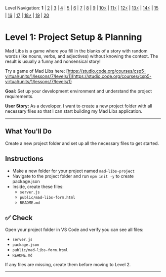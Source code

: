Level Navigation: **1** | [2](./mad-libs-lv-2.md) | [3](./mad-libs-lv-3.md) | [4](./mad-libs-lv-4.md) | [5](./mad-libs-lv-5.md) | [6](./mad-libs-lv-6.md) | [7](./mad-libs-lv-7.md) | [8](./mad-libs-lv-8.md) | [9](./mad-libs-lv-9.md) | [10⚡](./mad-libs-lv-10.md) | [11⚡](./mad-libs-lv-11.md) | [12⚡](./mad-libs-lv-12.md) | [13⚡](./mad-libs-lv-13.md) | [14⚡](./mad-libs-lv-14.md) | [15](./mad-libs-lv-15.md) | [16](./mad-libs-lv-16.md) | [17](./mad-libs-lv-17.md) | [18⚡](./mad-libs-lv-18.md) | [19](./mad-libs-lv-19.md) | [20](./mad-libs-lv-20.md)

# Level 1: Project Setup & Planning

Mad Libs is a game where you fill in the blanks of a story with random words (like nouns, verbs, and adjectives) without knowing the context. The result is usually a funny and nonsensical story!

Try a game of Mad Libs here: [https://studio.code.org/courses/csp5-virtual/units/1/lessons/7/levels/1](https://studio.code.org/courses/csp5-virtual/units/1/lessons/7/levels/1)

**Goal:** Set up your development environment and understand the project requirements.

**User Story:** As a developer, I want to create a new project folder with all necessary files so that I can start building my Mad Libs application.

---

## What You'll Do
Create a new project folder and set up all the necessary files to get started.

## Instructions
- Make a new folder for your project named `mad-libs-project`
- Navigate to the project folder and run `npm init -y` to create package.json
- Inside, create these files:
  - `server.js`
  - `public/mad-libs-form.html`
  - `README.md`


## ✅ Check
Open your project folder in VS Code and verify you can see all files:
- `server.js`
- `package.json`
- `public/mad-libs-form.html`
- `README.md`

If any files are missing, create them before moving to Level 2.

---